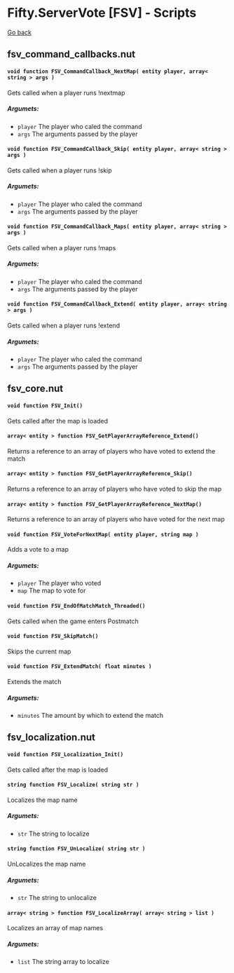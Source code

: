 # Fifty.ServerVote [FSV] - Scripts
[Go back](./docs_index.md)


## fsv_command_callbacks.nut

#### `void function FSV_CommandCallback_NextMap( entity player, array< string > args )`

Gets called when a player runs !nextmap
##### Argumets:
- `player` The player who caled the command
- `args` The arguments passed by the player

#### `void function FSV_CommandCallback_Skip( entity player, array< string > args )`

Gets called when a player runs !skip
##### Argumets:
- `player` The player who caled the command
- `args` The arguments passed by the player

#### `void function FSV_CommandCallback_Maps( entity player, array< string > args )`

Gets called when a player runs !maps
##### Argumets:
- `player` The player who caled the command
- `args` The arguments passed by the player

#### `void function FSV_CommandCallback_Extend( entity player, array< string > args )`

Gets called when a player runs !extend
##### Argumets:
- `player` The player who caled the command
- `args` The arguments passed by the player


## fsv_core.nut

#### `void function FSV_Init()`

Gets called after the map is loaded

#### `array< entity > function FSV_GetPlayerArrayReference_Extend()`

Returns a reference to an array of players who have voted to extend the match

#### `array< entity > function FSV_GetPlayerArrayReference_Skip()`

Returns a reference to an array of players who have voted to skip the map

#### `array< entity > function FSV_GetPlayerArrayReference_NextMap()`

Returns a reference to an array of players who have voted for the next map

#### `void function FSV_VoteForNextMap( entity player, string map )`

Adds a vote to a map
##### Argumets:
- `player` The player who voted
- `map` The map to vote for

#### `void function FSV_EndOfMatchMatch_Threaded()`

Gets called when the game enters Postmatch

#### `void function FSV_SkipMatch()`

Skips the current map

#### `void function FSV_ExtendMatch( float minutes )`

Extends the match
##### Argumets:
- `minutes` The amount by which to extend the match


## fsv_localization.nut

#### `void function FSV_Localization_Init()`

Gets called after the map is loaded

#### `string function FSV_Localize( string str )`

Localizes the map name
##### Argumets:
- `str` The string to localize

#### `string function FSV_UnLocalize( string str )`

UnLocalizes the map name
##### Argumets:
- `str` The string to unlocalize

#### `array< string > function FSV_LocalizeArray( array< string > list )`

Localizes an array of map names
##### Argumets:
- `list` The string array to localize

